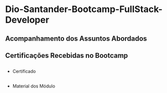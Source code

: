 # Dio-Santander-Bootcamp-FullStack-Developer
##
## Acompanhamento dos Assuntos Abordados
## Certificações Recebidas no Bootcamp
##
- Certificado
##
- Material dos Módulo
